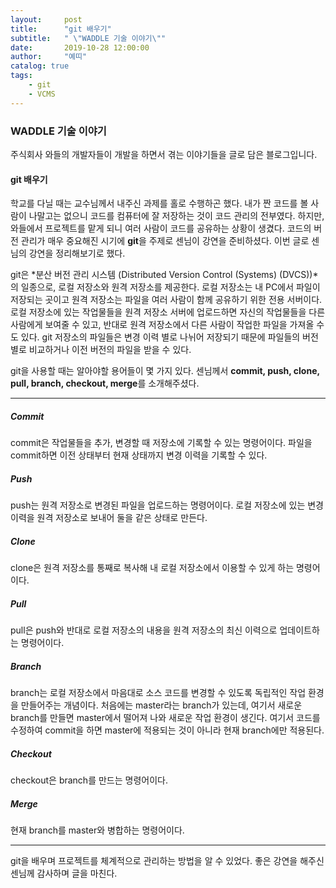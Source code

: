 ```yaml
---
layout:     post
title:      "git 배우기"
subtitle:   " \"WADDLE 기술 이야기\""
date:       2019-10-28 12:00:00
author:     "예띠"
catalog: true
tags:
    - git
    - VCMS
---
```


### WADDLE 기술 이야기

주식회사 와들의 개발자들이 개발을 하면서 겪는 이야기들을 글로 담은 블로그입니다. 

#### git 배우기

학교를 다닐 때는 교수님께서 내주신 과제를 홀로 수행하곤 했다. 내가 짠 코드를 볼 사람이 나말고는 없으니 코드를 컴퓨터에 잘 저장하는 것이 코드 관리의 전부였다. 하지만, 와들에서 프로젝트를 맡게 되니 여러 사람이 코드를 공유하는 상황이 생겼다. 코드의 버전 관리가 매우 중요해진 시기에 **git**을 주제로 센님이 강연을 준비하셨다. 이번 글로 센님의 강연을 정리해보기로 했다.

git은 *분산 버전 관리 시스템 (Distributed Version Control (Systems) (DVCS))*의 일종으로, 로컬 저장소와 원격 저장소를 제공한다. 로컬 저장소는 내 PC에서 파일이 저장되는 곳이고 원격 저장소는 파일을 여러 사람이 함께 공유하기 위한 전용 서버이다. 로컬 저장소에 있는 작업물들을 원격 저장소 서버에 업로드하면 자신의 작업물들을 다른 사람에게 보여줄 수 있고, 반대로 원격 저장소에서 다른 사람이 작업한 파일을 가져올 수도 있다. git 저장소의 파일들은 변경 이력 별로 나뉘어 저장되기 때문에 파일들의 버전 별로 비교하거나 이전 버전의 파일을 받을 수 있다.


git을 사용할 때는 알아야할 용어들이 몇 가지 있다. 센님께서 **commit, push, clone, pull, branch, checkout, merge**를 소개해주셨다.

* * *

##### Commit
commit은 작업물들을 추가, 변경할 때 저장소에 기록할 수 있는 명령어이다. 파일을commit하면 이전 상태부터 현재 상태까지 변경 이력을 기록할 수 있다.

##### Push
push는 원격 저장소로 변경된 파일을 업로드하는 명령어이다. 로컬 저장소에 있는 변경 이력을 원격 저장소로 보내어 둘을 같은 상태로 만든다.

##### Clone
clone은 원격 저장소를 통째로 복사해 내 로컬 저장소에서 이용할 수 있게 하는 명령어이다.

##### Pull
pull은 push와 반대로 로컬 저장소의 내용을 원격 저장소의 최신 이력으로 업데이트하는 명령어이다.

##### Branch
branch는 로컬 저장소에서 마음대로 소스 코드를 변경할 수 있도록 독립적인 작업 환경을 만들어주는 개념이다. 처음에는 master라는 branch가 있는데, 여기서 새로운 branch를 만들면 master에서 떨어져 나와 새로운 작업 환경이 생긴다. 여기서 코드를 수정하여 commit을 하면 master에 적용되는 것이 아니라 현재 branch에만 적용된다. 

##### Checkout
checkout은 branch를 만드는 명령어이다.

##### Merge
현재 branch를 master와 병합하는 명령어이다.

* * *

git을 배우며 프로젝트를 체계적으로 관리하는 방법을 알 수 있었다. 좋은 강연을 해주신 센님께 감사하며 글을 마친다.
